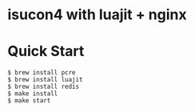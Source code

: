 isucon4 with luajit + nginx
========================================

# Quick Start

```
$ brew install pcre
$ brew install luajit
$ brew install redis
$ make install
$ make start
```


